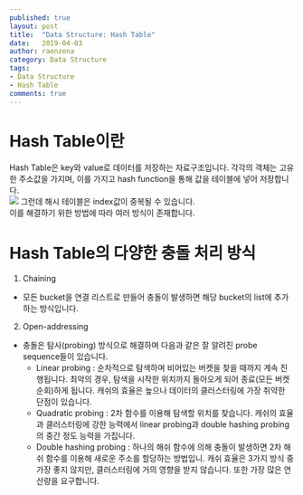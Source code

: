 ```yaml
---
published: true
layout: post
title:  "Data Structure: Hash Table"
date:   2019-04-03
author: raonzena 
category: Data Structure
tags:
- Data Structure
- Hash Table
comments: true
---
```


# Hash Table이란 #
Hash Table은 key와 value로 데이터를 저장하는 자료구조입니다.
각각의 객체는 고유한 주소값을 가지며, 이를 가지고 hash function을 통해 값을 테이블에 넣어 저장합니다.  
![](https://t1.daumcdn.net/cfile/tistory/236B1A4C56B4DE1F12)
그런데 해시 테이블은 index값이 중복될 수 있습니다.  
이를 해결하기 위한 방법에 따라 여러 방식이 존재합니다.  

# Hash Table의 다양한 충돌 처리 방식 #

1) Chaining
- 모든 bucket을 연결 리스트로 만들어 충돌이 발생하면 해당 bucket의 list에 추가하는 방식입니다.  
2) Open-addressing
- 충돌은 탐사(probing) 방식으로 해결하며 다음과 같은 잘 알려진 probe sequence들이 있습니다.
  - Linear probing : 순차적으로 탐색하며 비어있는 버켓을 찾을 때까지 계속 진행됩니다. 최악의 경우, 탐색을 시작한 위치까지 돌아오게 되어 종료(모든 버켓 순회)하게 됩니다. 캐쉬의 효율은 높으나 데이터의 클러스터링에 가장 취약한 단점이 있습니다.
  - Quadratic probing : 2차 함수를 이용해 탐색할 위치를 찾습니다. 캐쉬의 효율과 클러스터링에 강한 능력에서 linear probing과 double hashing probing의 중간 정도 능력을 가집니다.
  - Double hashing probing : 하나의 해쉬 함수에 의해 충돌이 발생하면 2차 해쉬 함수를 이용해 새로운 주소를 할당하는 방법입니. 캐쉬 효율은 3가지 방식 중 가장 좋지 않지만, 클러스터링에 거의 영향을 받지 않습니다. 또한 가장 많은 연산량을 요구합니다.